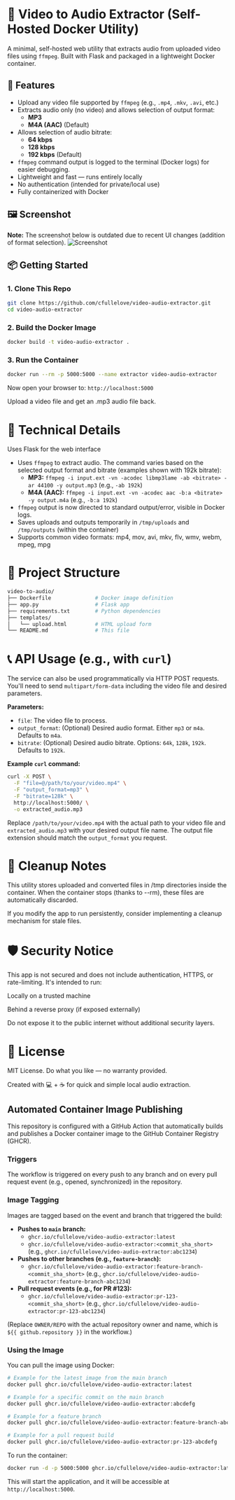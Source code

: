 # 🎵 Video to Audio Extractor (Self-Hosted Docker Utility)

A minimal, self-hosted web utility that extracts audio from uploaded video files using `ffmpeg`. Built with Flask and packaged in a lightweight Docker container.

## 🚀 Features

- Upload any video file supported by `ffmpeg` (e.g., `.mp4`, `.mkv`, `.avi`, etc.)
- Extracts audio only (no video) and allows selection of output format:
  - **MP3**
  - **M4A (AAC)** (Default)
- Allows selection of audio bitrate:
  - **64 kbps**
  - **128 kbps**
  - **192 kbps** (Default)
- `ffmpeg` command output is logged to the terminal (Docker logs) for easier debugging.
- Lightweight and fast — runs entirely locally
- No authentication (intended for private/local use)
- Fully containerized with Docker

## 🖼️ Screenshot

**Note:** The screenshot below is outdated due to recent UI changes (addition of format selection).
![Screenshot](docs/screenshot.png) <!-- Optional: Add if you take a screenshot -->

## 📦 Getting Started

### 1. Clone This Repo

```bash
git clone https://github.com/cfullelove/video-audio-extractor.git
cd video-audio-extractor
```

### 2. Build the Docker Image
```bash
docker build -t video-audio-extractor .
```

### 3. Run the Container
```bash
docker run --rm -p 5000:5000 --name extractor video-audio-extractor
```
Now open your browser to: `http://localhost:5000`

Upload a video file and get an .mp3 audio file back.

# 🔧 Technical Details
Uses Flask for the web interface

- Uses `ffmpeg` to extract audio. The command varies based on the selected output format and bitrate (examples shown with 192k bitrate):
  - **MP3:** `ffmpeg -i input.ext -vn -acodec libmp3lame -ab <bitrate> -ar 44100 -y output.mp3` (e.g., `-ab 192k`)
  - **M4A (AAC):** `ffmpeg -i input.ext -vn -acodec aac -b:a <bitrate> -y output.m4a` (e.g., `-b:a 192k`)
- `ffmpeg` output is now directed to standard output/error, visible in Docker logs.
- Saves uploads and outputs temporarily in `/tmp/uploads` and `/tmp/outputs` (within the container)
- Supports common video formats:
mp4, mov, avi, mkv, flv, wmv, webm, mpeg, mpg

# 📁 Project Structure
```bash
video-to-audio/
├── Dockerfile              # Docker image definition
├── app.py                  # Flask app
├── requirements.txt        # Python dependencies
├── templates/
│   └── upload.html         # HTML upload form
└── README.md               # This file
```

# 📞 API Usage (e.g., with `curl`)

The service can also be used programmatically via HTTP POST requests. You'll need to send `multipart/form-data` including the video file and desired parameters.

**Parameters:**
- `file`: The video file to process.
- `output_format`: (Optional) Desired audio format. Either `mp3` or `m4a`. Defaults to `m4a`.
- `bitrate`: (Optional) Desired audio bitrate. Options: `64k`, `128k`, `192k`. Defaults to `192k`.

**Example `curl` command:**
```bash
curl -X POST \
  -F "file=@/path/to/your/video.mp4" \
  -F "output_format=mp3" \
  -F "bitrate=128k" \
  http://localhost:5000/ \
  -o extracted_audio.mp3
```
Replace `/path/to/your/video.mp4` with the actual path to your video file and `extracted_audio.mp3` with your desired output file name. The output file extension should match the `output_format` you request.

# 🧼 Cleanup Notes

This utility stores uploaded and converted files in /tmp directories inside the container. When the container stops (thanks to --rm), these files are automatically discarded.

If you modify the app to run persistently, consider implementing a cleanup mechanism for stale files.

# 🛡️ Security Notice

This app is not secured and does not include authentication, HTTPS, or rate-limiting. It's intended to run:

Locally on a trusted machine

Behind a reverse proxy (if exposed externally)

Do not expose it to the public internet without additional security layers.

# 📄 License
MIT License. Do what you like — no warranty provided.

Created with 💻 + ☕ for quick and simple local audio extraction.

## Automated Container Image Publishing

This repository is configured with a GitHub Action that automatically builds and publishes a Docker container image to the GitHub Container Registry (GHCR).

### Triggers

The workflow is triggered on every push to any branch and on every pull request event (e.g., opened, synchronized) in the repository.

### Image Tagging

Images are tagged based on the event and branch that triggered the build:

*   **Pushes to `main` branch:**
    *   `ghcr.io/cfullelove/video-audio-extractor:latest`
    *   `ghcr.io/cfullelove/video-audio-extractor:<commit_sha_short>` (e.g., `ghcr.io/cfullelove/video-audio-extractor:abc1234`)
*   **Pushes to other branches (e.g., `feature-branch`):**
    *   `ghcr.io/cfullelove/video-audio-extractor:feature-branch-<commit_sha_short>` (e.g., `ghcr.io/cfullelove/video-audio-extractor:feature-branch-abc1234`)
*   **Pull request events (e.g., for PR #123):**
    *   `ghcr.io/cfullelove/video-audio-extractor:pr-123-<commit_sha_short>` (e.g., `ghcr.io/cfullelove/video-audio-extractor:pr-123-abc1234`)

(Replace `OWNER/REPO` with the actual repository owner and name, which is `${{ github.repository }}` in the workflow.)

### Using the Image

You can pull the image using Docker:

```bash
# Example for the latest image from the main branch
docker pull ghcr.io/cfullelove/video-audio-extractor:latest

# Example for a specific commit on the main branch
docker pull ghcr.io/cfullelove/video-audio-extractor:abcdefg

# Example for a feature branch
docker pull ghcr.io/cfullelove/video-audio-extractor:feature-branch-abcdefg

# Example for a pull request build
docker pull ghcr.io/cfullelove/video-audio-extractor:pr-123-abcdefg
```

To run the container:

```bash
docker run -d -p 5000:5000 ghcr.io/cfullelove/video-audio-extractor:latest
```
This will start the application, and it will be accessible at `http://localhost:5000`.
